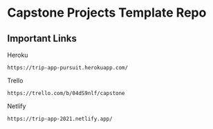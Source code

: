 # Capstone Projects Template Repo 

## Important Links

Heroku
```
https://trip-app-pursuit.herokuapp.com/
```

Trello
```
https://trello.com/b/04dS9nlf/capstone
```

Netlify
```
https://trip-app-2021.netlify.app/
```
